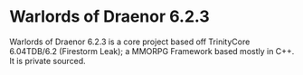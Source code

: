 ﻿# Warlords of Draenor 6.2.3


Warlords of Draenor 6.2.3 is a core project based off TrinityCore 6.04TDB/6.2 (Firestorm Leak); a MMORPG Framework based mostly in C++. It is private sourced. 
